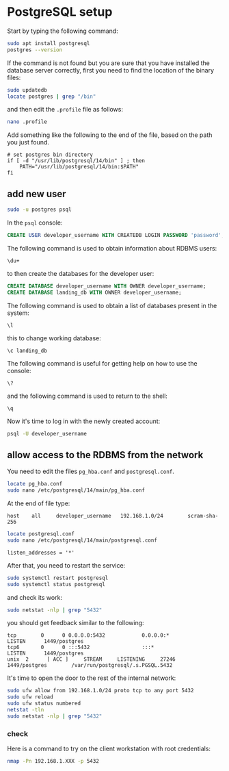 # PostgreSQL setup

Start by typing the following command:

```bash
sudo apt install postgresql
postgres --version
```

If the command is not found but you are sure that you have installed the database server correctly, first you need to find the location of the binary files:

```bash
sudo updatedb
locate postgres | grep "/bin"
```

and then edit the `.profile` file as follows:

```bash
nano .profile
```

Add something like the following to the end of the file, based on the path you just found.

```text
# set postgres bin directory
if [ -d "/usr/lib/postgresql/14/bin" ] ; then
    PATH="/usr/lib/postgresql/14/bin:$PATH"
fi
```

## add new user

```bash
sudo -u postgres psql
```

In the `psql` console:

```sql
CREATE USER developer_username WITH CREATEDB LOGIN PASSWORD 'password';
```

The following command is used to obtain information about RDBMS users:

```console
\du+
```

to then create the databases for the developer user:

```sql
CREATE DATABASE developer_username WITH OWNER developer_username;
CREATE DATABASE landing_db WITH OWNER developer_username;
```

The following command is used to obtain a list of databases present in the system:

```console
\l
```

this to change working database:

```console
\c landing_db
```

The following command is useful for getting help on how to use the console:

```console
\?
```

and the following command is used to return to the shell:

```console
\q
```

Now it's time to log in with the newly created account:

```bash
psql -U developer_username
```

## allow access to the RDBMS from the network

You need to edit the files `pg_hba.conf` and `postgresql.conf`.

```bash
locate pg_hba.conf
sudo nano /etc/postgresql/14/main/pg_hba.conf
```

At the end of file type:

```text
host    all     developer_username   192.168.1.0/24        scram-sha-256
```

```bash
locate postgresql.conf
sudo nano /etc/postgresql/14/main/postgresql.conf
```

```text
listen_addresses = '*'
```

After that, you need to restart the service:

```bash
sudo systemctl restart postgresql
sudo systemctl status postgresql
```

and check its work:

```bash
sudo netstat -nlp | grep "5432"
```

you should get feedback similar to the following:

```text
tcp        0      0 0.0.0.0:5432            0.0.0.0:*               LISTEN      1449/postgres       
tcp6       0      0 :::5432                 :::*                    LISTEN      1449/postgres       
unix  2      [ ACC ]     STREAM     LISTENING     27246    1449/postgres        /var/run/postgresql/.s.PGSQL.5432
```

It's time to open the door to the rest of the internal network:

```bash
sudo ufw allow from 192.168.1.0/24 proto tcp to any port 5432
sudo ufw reload
sudo ufw status numbered
netstat -tln
sudo netstat -nlp | grep "5432"
```

### check

Here is a command to try on the client workstation with root credentials:

```bash
nmap -Pn 192.168.1.XXX -p 5432
```
